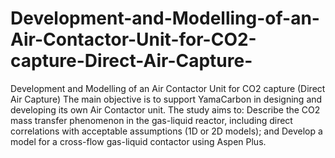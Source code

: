 # Development-and-Modelling-of-an-Air-Contactor-Unit-for-CO2-capture-Direct-Air-Capture-
Development and Modelling of an Air Contactor Unit for CO2 capture (Direct Air Capture)
The main objective is to support YamaCarbon in designing and developing its own Air Contactor unit. The study aims to:
Describe the CO2 mass transfer phenomenon in the gas-liquid reactor, including direct correlations with acceptable assumptions (1D or 2D models); and
Develop a model for a cross-flow gas-liquid contactor using Aspen Plus.
